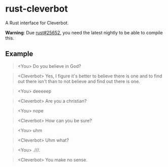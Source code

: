 rust-cleverbot
==============
A Rust interface for Cleverbot.

**Warning**: Due [rust#25652](https://github.com/rust-lang/rust/pull/25652), you need the latest nightly to be able to compile this.

Example
-------
> \<You\> Do you believe in God?

> \<Cleverbot\> Yes, I figure it's better to believe there is one and to find out there isn't than to not believe and find out there is one.

> \<You\> deeeeep

> \<Cleverbot\> Are you a christian?

> \<You\> nope

> \<Cleverbot\> How can you be sure?

> \<You\> uhm

> \<Cleverbot\> Uhm what?

> \<You\> .///.

> \<Cleverbot\> You make no sense.

